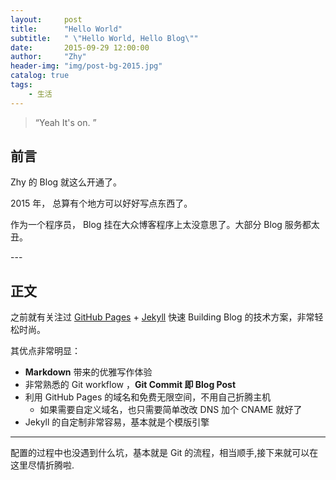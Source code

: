 ```yaml
---
layout:     post
title:      "Hello World"
subtitle:   " \"Hello World, Hello Blog\""
date:       2015-09-29 12:00:00
author:     "Zhy"
header-img: "img/post-bg-2015.jpg"
catalog: true
tags:
    - 生活
---
```


> “Yeah It's on. ”


## 前言

Zhy 的 Blog 就这么开通了。





2015 年， 总算有个地方可以好好写点东西了。


作为一个程序员， Blog 挂在大众博客程序上太没意思了。大部分 Blog 服务都太丑。



<p id = "build"></p>
---

## 正文


之前就有关注过 [GitHub Pages](https://pages.github.com/) + [Jekyll](http://jekyllrb.com/) 快速 Building Blog 的技术方案，非常轻松时尚。

其优点非常明显：

* **Markdown** 带来的优雅写作体验
* 非常熟悉的 Git workflow ，**Git Commit 即 Blog Post**
* 利用 GitHub Pages 的域名和免费无限空间，不用自己折腾主机
	* 如果需要自定义域名，也只需要简单改改 DNS 加个 CNAME 就好了 
* Jekyll 的自定制非常容易，基本就是个模版引擎

---

配置的过程中也没遇到什么坑，基本就是 Git 的流程，相当顺手,接下来就可以在这里尽情折腾啦.




